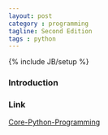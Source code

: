```yaml
---
layout: post
category : programming
tagline: Second Edition
tags : python
---        
```

{% include JB/setup %}

### Introduction

### Link
<a target="_blank"  href="{{ BASE_PATH }}/books/Core Python Programming.html">Core-Python-Programming</a>